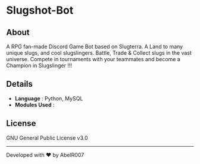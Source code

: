 # Slugshot-Bot

## About

A RPG fan-made Discord Game Bot based on Slugterra. A Land to many unique slugs, and cool slugslingers. Battle, Trade & Collect slugs in the vast universe. Compete in tournaments with your teammates and become a Champion in Slugslinger !!!

## Details

- **Language** : Python, MySQL
- **Modules Used** : 

## License
GNU General Public License v3.0

---

Developed with ❤️ by AbelR007
